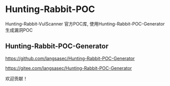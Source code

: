 # Hunting-Rabbit-POC
Hunting-Rabbit-VulScanner 官方POC库, 使用Hunting-Rabbit-POC-Generator生成漏洞POC

## Hunting-Rabbit-POC-Generator

https://github.com/langsasec/Hunting-Rabbit-POC-Generator

https://gitee.com/langsasec/Hunting-Rabbit-POC-Generator

欢迎贡献！
